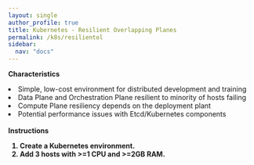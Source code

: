 ```yaml
---
layout: single
author_profile: true
title: Kubernetes - Resilient Overlapping Planes
permalink: /k8s/resilientol
sidebar:
  nav: "docs"
---
```



<b>Characteristics</b><br>
<li>Simple, low-cost environment for distributed development and training</li>
<li>Data Plane and Orchestration Plane resilient to minority of hosts failing</li>
<li>Compute Plane resiliency depends on the deployment plant</li>
<li>Potential performance issues with Etcd/Kubernetes components</li>
<br>
<b>Instructions<b>
<ol>
<li>Create a Kubernetes environment.</li>
<li>Add 3 hosts with >=1 CPU and >=2GB RAM.</li>
</ol>	



